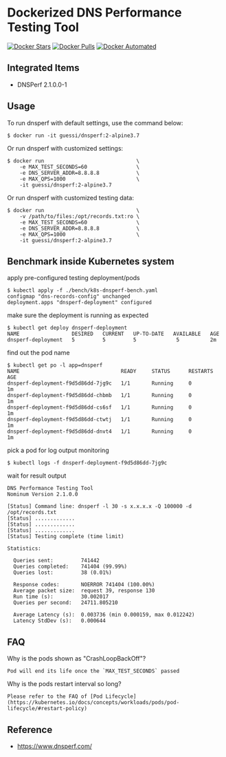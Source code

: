 # Dockerized DNS Performance Testing Tool

[![Docker Stars](https://img.shields.io/docker/stars/guessi/dnsperf.svg)](https://hub.docker.com/r/guessi/dnsperf/)
[![Docker Pulls](https://img.shields.io/docker/pulls/guessi/dnsperf.svg)](https://hub.docker.com/r/guessi/dnsperf/)
[![Docker Automated](https://img.shields.io/docker/automated/guessi/dnsperf.svg)](https://hub.docker.com/r/guessi/dnsperf/)


## Integrated Items

* DNSPerf 2.1.0.0-1


## Usage

To run dnsperf with default settings, use the command below:

    $ docker run -it guessi/dnsperf:2-alpine3.7

Or run dnsperf with customized settings:

    $ docker run                              \
        -e MAX_TEST_SECONDS=60                \
        -e DNS_SERVER_ADDR=8.8.8.8            \
        -e MAX_QPS=1000                       \
        -it guessi/dnsperf:2-alpine3.7

Or run dnsperf with customized testing data:

    $ docker run                              \
        -v /path/to/files:/opt/records.txt:ro \
        -e MAX_TEST_SECONDS=60                \
        -e DNS_SERVER_ADDR=8.8.8.8            \
        -e MAX_QPS=1000                       \
        -it guessi/dnsperf:2-alpine3.7


## Benchmark inside Kubernetes system

apply pre-configured testing deployment/pods

    $ kubectl apply -f ./bench/k8s-dnsperf-bench.yaml
    configmap "dns-records-config" unchanged
    deployment.apps "dnsperf-deployment" configured

make sure the deployment is running as expected

    $ kubectl get deploy dnsperf-deployment
    NAME                 DESIRED   CURRENT   UP-TO-DATE   AVAILABLE   AGE
    dnsperf-deployment   5         5         5             5          2m

find out the pod name

    $ kubectl get po -l app=dnsperf
    NAME                                 READY     STATUS      RESTARTS   AGE
    dnsperf-deployment-f9d5d86dd-7jg9c   1/1       Running     0          1m
    dnsperf-deployment-f9d5d86dd-chbmb   1/1       Running     0          1m
    dnsperf-deployment-f9d5d86dd-cs6sf   1/1       Running     0          1m
    dnsperf-deployment-f9d5d86dd-ctwtj   1/1       Running     0          1m
    dnsperf-deployment-f9d5d86dd-dnvt4   1/1       Running     0          1m

pick a pod for log output monitoring

    $ kubectl logs -f dnsperf-deployment-f9d5d86dd-7jg9c

wait for result output

    DNS Performance Testing Tool
    Nominum Version 2.1.0.0

    [Status] Command line: dnsperf -l 30 -s x.x.x.x -Q 100000 -d /opt/records.txt
    [Status] .............
    [Status] .............
    [Status] .............
    [Status] Testing complete (time limit)

    Statistics:

      Queries sent:         741442
      Queries completed:    741404 (99.99%)
      Queries lost:         38 (0.01%)

      Response codes:       NOERROR 741404 (100.00%)
      Average packet size:  request 39, response 130
      Run time (s):         30.002017
      Queries per second:   24711.805210

      Average Latency (s):  0.003736 (min 0.000159, max 0.012242)
      Latency StdDev (s):   0.000644


## FAQ

Why is the pods shown as "CrashLoopBackOff"?

    Pod will end its life once the `MAX_TEST_SECONDS` passed

Why is the pods restart interval so long?

    Please refer to the FAQ of [Pod Lifecycle](https://kubernetes.io/docs/concepts/workloads/pods/pod-lifecycle/#restart-policy)


## Reference

- https://www.dnsperf.com/
